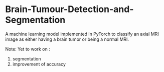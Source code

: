 # Brain-Tumour-Detection-and-Segmentation

A machine learning model implemented in PyTorch to classify an axial MRI image as either having a brain tumor or being a normal MRI.

Note: 
Yet to work on :
1) segmentation
2) improvement of accuracy 
